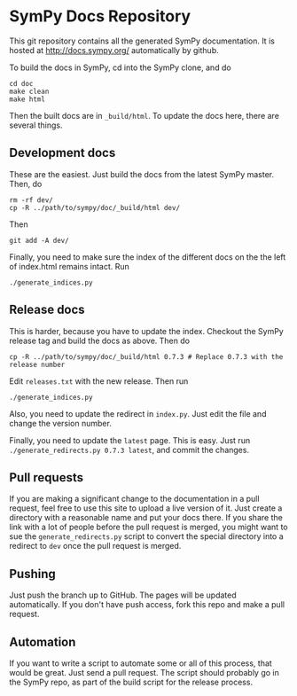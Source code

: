 # SymPy Docs Repository

This git repository contains all the generated SymPy documentation. It is
hosted at http://docs.sympy.org/ automatically by github.

To build the docs in SymPy, cd into the SymPy clone, and do

    cd doc
    make clean
    make html

Then the built docs are in `_build/html`.  To update the docs here, there are
several things.

## Development docs

These are the easiest.  Just build the docs from the latest SymPy master.
Then, do

    rm -rf dev/
    cp -R ../path/to/sympy/doc/_build/html dev/

Then

    git add -A dev/

Finally, you need to make sure the index of the different docs on the the left
of index.html remains intact. Run

    ./generate_indices.py

## Release docs

This is harder, because you have to update the index.  Checkout the SymPy
release tag and build the docs as above.  Then do

    cp -R ../path/to/sympy/doc/_build/html 0.7.3 # Replace 0.7.3 with the release number

Edit `releases.txt` with the new release. Then run

    ./generate_indices.py

Also, you need to update the redirect in `index.py`. Just edit the file and
change the version number.

Finally, you need to update the `latest` page. This is easy. Just run
`./generate_redirects.py 0.7.3 latest`, and commit the changes.


## Pull requests

If you are making a significant change to the documentation in a pull request,
feel free to use this site to upload a live version of it.  Just create a
directory with a reasonable name and put your docs there. If you share the
link with a lot of people before the pull request is merged, you might want to
sue the `generate_redirects.py` script to convert the special directory into a
redirect to `dev` once the pull request is merged.

## Pushing

Just push the branch up to GitHub.  The pages will be updated automatically.
If you don't have push access, fork this repo and make a pull request.

## Automation

If you want to write a script to automate some or all of this process, that
would be great.  Just send a pull request.  The script should probably go in
the SymPy repo, as part of the build script for the release process.
